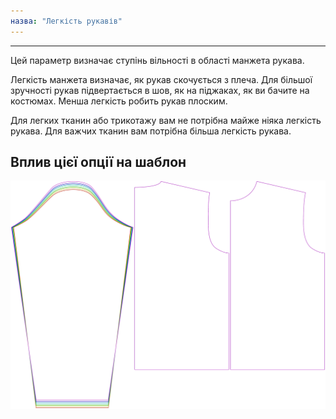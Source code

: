 ```yaml
---
назва: "Легкість рукавів"
---
```


***

Цей параметр визначає ступінь вільності в області манжета рукава.

<Note>

Легкість манжета визначає, як рукав скочується з плеча.
Для більшої зручності рукав підвертається в шов, як на піджаках, як ви бачите на костюмах. Менша легкість робить рукав плоским.

Для легких тканин або трикотажу вам не потрібна майже ніяка легкість рукава. Для важчих тканин вам потрібна більша легкість рукава.

</Note>

## Вплив цієї опції на шаблон

![На цьому зображенні показано вплив цієї опції шляхом накладання декількох варіантів, які мають різне значення для цієї опції](brian_sleevecapease_sample.svg "Вплив цієї опції на шаблон")
